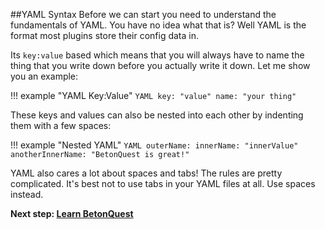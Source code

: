 ##YAML Syntax
Before we can start you need to understand the fundamentals of YAML.
You have no idea what that is? Well YAML is the format most plugins store their config data in.

Its `key:value` based which means that you will always have to name the thing that you write down before you actually
write it down. Let me show you an example:

!!! example "YAML Key:Value"
        ```YAML
        key: "value"
        name: "your thing"
        ```

These keys and values can also be nested into each other by indenting them with a few spaces:

!!! example "Nested YAML"
        ```YAML
        outerName:
          innerName: "innerValue"
          anotherInnerName: "BetonQuest is great!"
        ```



YAML also cares a lot about spaces and tabs! The rules are pretty complicated.
It's best not to use tabs in your YAML files at all. Use spaces instead. 
 
**Next step: [Learn BetonQuest](Learn-BetonQuest.md)**
